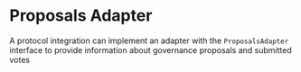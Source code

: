 # Proposals Adapter

A protocol integration can implement an adapter with the `ProposalsAdapter` interface to provide information about governance proposals and submitted votes

